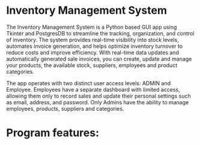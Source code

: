 # Inventory Management System

The Inventory Management System is a Python based GUI app using Tkinter and PostgresDB to streamline the tracking, organization, and control of inventory.
The system provides real-time visibility into stock levels, automates invoice generation, and helps optimize inventory turnover to reduce costs and improve efficiency.
With real-time data updates and automatically generated sale invoices, you can create, update and manage your products, the available stock, suppliers, employees and product categories.

The app operates with two distinct user access levels: ADMIN and Employee. Employees have a separate dashboard with limited access, allowing them only to record sales and update their personal settings such as email, address, and password. Only Admins have the ability to manage employees, products, suppliers and categories.


# Program features:
